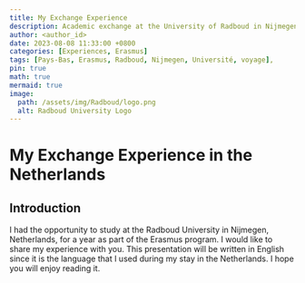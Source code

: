 ```yaml
---
title: My Exchange Experience
description: Academic exchange at the University of Radboud in Nijmegen
author: <author_id>
date: 2023-08-08 11:33:00 +0800
categories: [Experiences, Erasmus]
tags: [Pays-Bas, Erasmus, Radboud, Nijmegen, Université, voyage],
pin: true
math: true
mermaid: true
image:
  path: /assets/img/Radboud/logo.png
  alt: Radboud University Logo
---
```


# My Exchange Experience in the Netherlands

## Introduction

I had the opportunity to study at the Radboud University in Nijmegen, Netherlands, for a year as part of the Erasmus program. I would like to share my experience with you. This presentation will be written in English since it is the language that I used during my stay in the Netherlands. I hope you will enjoy reading it.


